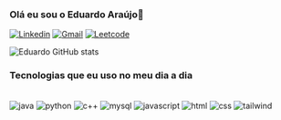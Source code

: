 ### Olá eu sou o Eduardo Araújo👋

[![Linkedin](https://img.shields.io/badge/LinkedIn-0077B5?style=for-the-badge&logo=linkedin&logoColor=white)](https://www.linkedin.com/in/eduardo-ara%C3%BAjo-19a906280/)
[![Gmail](https://img.shields.io/badge/Gmail-D14836?style=for-the-badge&logo=gmail&logoColor=white)](mailto:eduuardo612@gmail.com)
[![Leetcode](https://img.shields.io/badge/-LeetCode-FFA116?style=for-the-badge&logo=LeetCode&logoColor=black)](https://leetcode.com/EduardoAVS/)

![Eduardo GitHub stats](https://github-readme-stats.vercel.app/api?username=EduardoAVS&show_icons=true&theme=radical)

### Tecnologias que eu uso no meu dia a dia

<div style = "display: inline_block"><br/>
    <img align = "center" alt = "java" src = "https://img.shields.io/badge/Java-ED8B00?style=for-the-badge&logo=openjdk&logoColor=white"/>
    <img align = "center" alt = "python" src = "https://img.shields.io/badge/Python-14354C?style=for-the-badge&logo=python&logoColor=white"/>
    <img align = "center" alt = "c++" src = "https://img.shields.io/badge/C%2B%2B-00599C?style=for-the-badge&logo=c%2B%2B&logoColor=white"/>
    <img align = "center" alt = "mysql" src = "https://img.shields.io/badge/MySQL-00000F?style=for-the-badge&logo=mysql&logoColor=white"/>
    <img align = "center" alt = "javascript" src = "https://img.shields.io/badge/JavaScript-323330?style=for-the-badge&logo=javascript&logoColor=F7DF1E"/>
    <img align = "center" alt = "html" src = "https://img.shields.io/badge/HTML5-E34F26?style=for-the-badge&logo=html5&logoColor=white"/>
    <img align = "center" alt = "css" src = "https://img.shields.io/badge/CSS3-1572B6?style=for-the-badge&logo=css3&logoColor=white"/>
    <img align = "center" alt = "tailwind" src = "https://img.shields.io/badge/Tailwind_CSS-38B2AC?style=for-the-badge&logo=tailwind-css&logoColor=white"/>    
</div>
